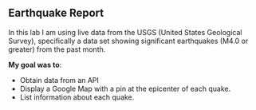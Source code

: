## Earthquake Report
In this lab I am using live data from the USGS (United States Geological Survey), specifically a data set showing significant earthquakes (M4.0 or greater) from the past month.

**My goal was to**: 
- Obtain data from an API
- Display a Google Map with a pin at the epicenter of each quake.
- List information about each quake.


